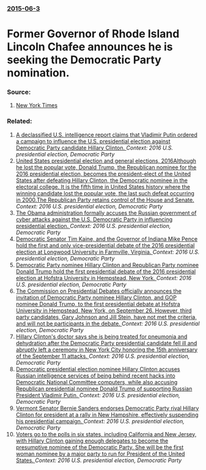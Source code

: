 ### [2015-06-3](/news/2015/06/3/index.md)

# Former Governor of Rhode Island Lincoln Chafee announces he is seeking the Democratic Party nomination. 




### Source:

1. [New York Times](http://www.nytimes.com/2015/06/04/us/politics/lincoln-chafee-democratic-nomination-for-president.html?partner=rss&emc=rss&_r=0)

### Related:

1. [A declassified U.S. intelligence report claims that Vladimir Putin ordered a campaign to influence the U.S. presidential election against Democratic Party candidate Hillary Clinton. ](/news/2017/01/6/a-declassified-u-s-intelligence-report-claims-that-vladimir-putin-ordered-a-campaign-to-influence-the-u-s-presidential-election-against-de.md) _Context: 2016 U.S. presidential election, Democratic Party_
2. [United States presidential election and general elections, 2016Although he lost the popular vote, Donald Trump, the Republican nominee for the 2016 presidential election, becomes the president-elect of the United States after defeating Hillary Clinton, the Democratic nominee in the electoral college. It is the fifth time in United States history where the winning candidate lost the popular vote, the last such defeat occurring in 2000.The Republican Party retains control of the House and Senate. ](/news/2016/11/9/united-states-presidential-election-and-general-elections-2016palthough-he-lost-the-popular-vote-donald-trump-the-republican-nominee-for.md) _Context: 2016 U.S. presidential election, Democratic Party_
3. [The Obama administration formally accuses the Russian government of cyber attacks against the U.S. Democratic Party in influencing presidential election. ](/news/2016/10/7/the-obama-administration-formally-accuses-the-russian-government-of-cyber-attacks-against-the-u-s-democratic-party-in-influencing-president.md) _Context: 2016 U.S. presidential election, Democratic Party_
4. [Democratic Senator Tim Kaine, and the Governor of Indiana Mike Pence hold the first and only vice-presidential debate of the 2016 presidential election at Longwood University in Farmville, Virginia. ](/news/2016/10/4/democratic-senator-tim-kaine-and-the-governor-of-indiana-mike-pence-hold-the-first-and-only-vice-presidential-debate-of-the-2016-presidenti.md) _Context: 2016 U.S. presidential election, Democratic Party_
5. [Democratic Party nominee Hillary Clinton and Republican Party nominee Donald Trump hold the first presidential debate of the 2016 presidential election at Hofstra University in Hempstead, New York. ](/news/2016/09/26/democratic-party-nominee-hillary-clinton-and-republican-party-nominee-donald-trump-hold-the-first-presidential-debate-of-the-2016-presidenti.md) _Context: 2016 U.S. presidential election, Democratic Party_
6. [The Commission on Presidential Debates officially announces the invitation of Democratic Party nominee Hillary Clinton, and GOP nominee Donald Trump, to the first presidential debate at Hofstra University in Hempstead, New York, on September 26. However, third party candidates, Gary Johnson and Jill Stein, have not met the criteria, and will not be participants in the debate. ](/news/2016/09/16/the-commission-on-presidential-debates-officially-announces-the-invitation-of-democratic-party-nominee-hillary-clinton-and-gop-nominee-dona.md) _Context: 2016 U.S. presidential election, Democratic Party_
7. [Hillary Clinton's doctor says she is being treated for pneumonia and dehydration after the Democratic Party presidential candidate fell ill and abruptly left a ceremony in New York City honoring the 15th anniversary of the September 11 attacks. ](/news/2016/09/11/hillary-clinton-s-doctor-says-she-is-being-treated-for-pneumonia-and-dehydration-after-the-democratic-party-presidential-candidate-fell-ill.md) _Context: 2016 U.S. presidential election, Democratic Party_
8. [Democratic presidential election nominee Hillary Clinton accuses Russian intelligence services of being behind recent hacks into Democratic National Committee computers, while also accusing Republican presidential nominee Donald Trump of supporting Russian President Vladimir Putin. ](/news/2016/07/31/democratic-presidential-election-nominee-hillary-clinton-accuses-russian-intelligence-services-of-being-behind-recent-hacks-into-democratic.md) _Context: 2016 U.S. presidential election, Democratic Party_
9. [Vermont Senator Bernie Sanders endorses Democratic Party rival Hillary Clinton for president at a rally in New Hampshire, effectively suspending his presidential campaign. ](/news/2016/07/12/vermont-senator-bernie-sanders-endorses-democratic-party-rival-hillary-clinton-for-president-at-a-rally-in-new-hampshire-effectively-suspen.md) _Context: 2016 U.S. presidential election, Democratic Party_
10. [Voters go to the polls in six states, including California and New Jersey, with Hillary Clinton gaining enough delegates to become the presumptive nominee of the Democratic Party. She will be the first woman nominee by a major party to run for President of the United States. ](/news/2016/06/7/voters-go-to-the-polls-in-six-states-including-california-and-new-jersey-with-hillary-clinton-gaining-enough-delegates-to-become-the-presu.md) _Context: 2016 U.S. presidential election, Democratic Party_
